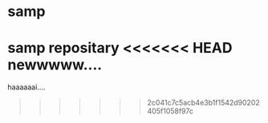 # samp
samp repositary
<<<<<<< HEAD
newwwww....
=======
haaaaaai....
>>>>>>> 2c041c7c5acb4e3b1f1542d90202405f1058f97c
